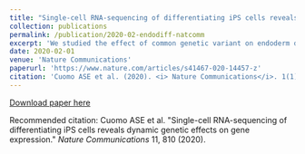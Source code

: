 ```yaml
---
title: "Single-cell RNA-sequencing of differentiating iPS cells reveals dynamic genetic effects on gene expression"
collection: publications
permalink: /publication/2020-02-endodiff-natcomm
excerpt: 'We studied the effect of common genetic variant on endoderm differentiation of iPSCs at single cell resolution'
date: 2020-02-01
venue: 'Nature Communications'
paperurl: 'https://www.nature.com/articles/s41467-020-14457-z'
citation: 'Cuomo ASE et al. (2020). <i> Nature Communications</i>. 1(1).'
---
```


[Download paper here](http://academicpages.github.io/files/Cuomo_etal_2020.pdf)

Recommended citation: Cuomo ASE et al. "Single-cell RNA-sequencing of differentiating iPS cells reveals dynamic genetic effects on gene expression." <i>Nature Communications</i> 11, 810 (2020).
